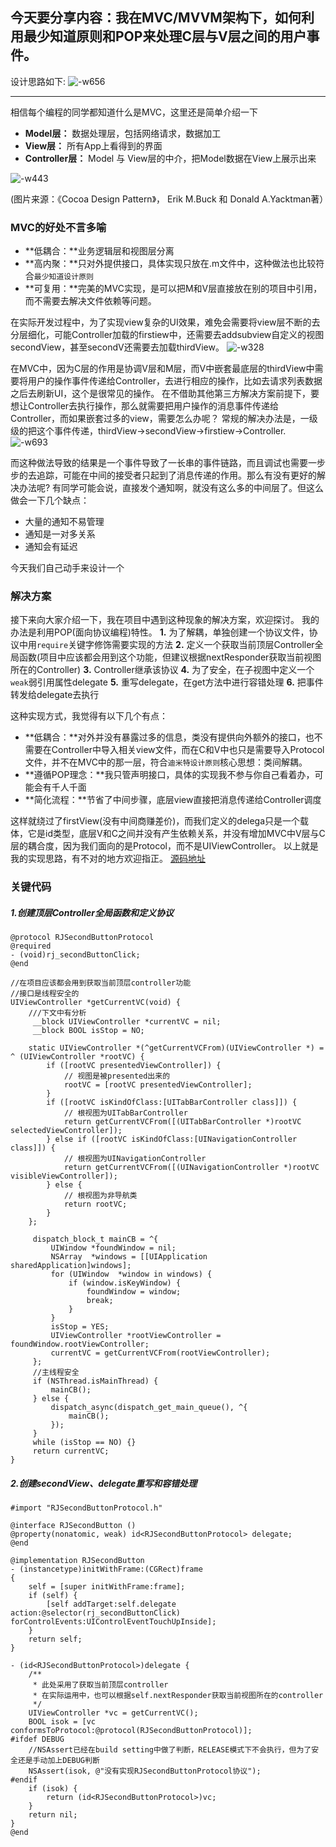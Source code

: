 ## 今天要分享内容：我在MVC/MVVM架构下，如何利用最少知道原则和POP来处理C层与V层之间的用户事件。
设计思路如下:
![-w656](https://github.com/jcexk/jcexk.github.io/blob/master/images/RJEventLinkDemo/16198072582547.jpg?raw=true)


-------

相信每个编程的同学都知道什么是MVC，这里还是简单介绍一下
* **Model层：** 数据处理层，包括网络请求，数据加工
* **View层：** 所有App上看得到的界面
* **Controller层：** Model 与 View层的中介，把Model数据在View上展示出来

![-w443](https://github.com/jcexk/jcexk.github.io/blob/master/images/RJEventLinkDemo/16197952923413.jpg?raw=true)

(图片来源：《Cocoa Design Pattern》， Erik M.Buck 和 Donald A.Yacktman著）
### MVC的好处不言多喻
* **低耦合：**业务逻辑层和视图层分离
* **高内聚：**只对外提供接口，具体实现只放在.m文件中，这种做法也比较符合`最少知道设计原则`
* **可复用：**完美的MVC实现，是可以把M和V层直接放在别的项目中引用，而不需要去解决文件依赖等问题。

在实际开发过程中，为了实现view复杂的UI效果，难免会需要将view层不断的去分层细化，可能Controller加载的firstiew中，还需要去addsubview自定义的视图secondView，甚至secondV还需要去加载thirdView。
![-w328](https://github.com/jcexk/jcexk.github.io/blob/master/images/RJEventLinkDemo/16198011118222.jpg?raw=true)

在MVC中，因为C层的作用是协调V层和M层，而V中嵌套最底层的thirdView中需要将用户的操作事件传递给Controller，去进行相应的操作，比如去请求列表数据之后去刷新UI，这个是很常见的操作。
在不借助其他第三方解决方案前提下，要想让Controller去执行操作，那么就需要把用户操作的消息事件传递给Controller，而如果嵌套过多的view，需要怎么办呢？
常规的解决办法是，一级级的把这个事件传递，thirdView->secondView->firstiew->Controller.
![-w693](https://github.com/jcexk/jcexk.github.io/blob/master/images/RJEventLinkDemo/16198070040060.jpg?raw=true)

而这种做法导致的结果是一个事件导致了一长串的事件链路，而且调试也需要一步步的去追踪，可能在中间的接受者只起到了消息传递的作用。那么有没有更好的解决办法呢?
有同学可能会说，直接发个通知啊，就没有这么多的中间层了。但这么做会一下几个缺点：
* 大量的通知不易管理
* 通知是一对多关系
* 通知会有延迟

今天我们自己动手来设计一个
### 解决方案
接下来向大家介绍一下，我在项目中遇到这种现象的解决方案，欢迎探讨。
我的办法是利用POP(面向协议编程)特性。
**1.**      为了解耦，单独创建一个协议文件，协议中用`require`关键字修饰需要实现的方法
**2.**      定义一个获取当前顶层Controller全局函数(项目中应该都会用到这个功能，但建议根据nextResponder获取当前视图所在的Controller)
**3.**      Controller继承该协议
**4.**      为了安全，在子视图中定义一个`weak`弱引用属性delegate
**5.**      重写delegate，在get方法中进行容错处理
**6.**      把事件转发给delegate去执行

这种实现方式，我觉得有以下几个有点：
* **低耦合：**对外并没有暴露过多的信息，类没有提供向外额外的接口，也不需要在Controller中导入相关view文件，而在C和V中也只是需要导入Protocol文件，并不在MVC中的那一层，符合`迪米特设计原则`核心思想：类间解耦。
* **遵循POP理念：**我只管声明接口，具体的实现我不参与你自己看着办，可能会有千人千面
* **简化流程：**节省了中间步骤，底层view直接把消息传递给Controller调度

这样就绕过了firstView(没有中间商赚差价)，而我们定义的delega只是一个载体，它是id<Protocol>类型，底层V和C之间并没有产生依赖关系，并没有增加MVC中V层与C层的耦合度，因为我们面向的是Protocol，而不是UIViewController。
以上就是我的实现思路，有不对的地方欢迎指正。
[源码地址](https://github.com/jcexk/RJEventLinkDemo)
### 关键代码
##### 1.创建顶层Controller全局函数和定义协议
```
@protocol RJSecondButtonProtocol
@required
- (void)rj_secondButtonClick;
@end

//在项目应该都会用到获取当前顶层controller功能
//接口是线程安全的
UIViewController *getCurrentVC(void) {
    ///下文中有分析
     __block UIViewController *currentVC = nil;
     __block BOOL isStop = NO;

    static UIViewController *(^getCurrentVCFrom)(UIViewController *) = ^ (UIViewController *rootVC) {
        if ([rootVC presentedViewController]) {
            // 视图是被presented出来的
            rootVC = [rootVC presentedViewController];
        }
        if ([rootVC isKindOfClass:[UITabBarController class]]) {
            // 根视图为UITabBarController
            return getCurrentVCFrom([(UITabBarController *)rootVC selectedViewController]);
        } else if ([rootVC isKindOfClass:[UINavigationController class]]) {
            // 根视图为UINavigationController
            return getCurrentVCFrom([(UINavigationController *)rootVC visibleViewController]);
        } else {
            // 根视图为非导航类
            return rootVC;
        }
    };
    
     dispatch_block_t mainCB = ^{
         UIWindow *foundWindow = nil;
         NSArray  *windows = [[UIApplication sharedApplication]windows];
         for (UIWindow  *window in windows) {
             if (window.isKeyWindow) {
                 foundWindow = window;
                 break;
             }
         }
         isStop = YES;
         UIViewController *rootViewController = foundWindow.rootViewController;
         currentVC = getCurrentVCFrom(rootViewController);
     };
     //主线程安全
     if (NSThread.isMainThread) {
         mainCB();
     } else {
         dispatch_async(dispatch_get_main_queue(), ^{
             mainCB();
         });
     }
     while (isStop == NO) {}
     return currentVC;
}
```
##### 2.创建secondView、delegate重写和容错处理
```
#import "RJSecondButtonProtocol.h"

@interface RJSecondButton ()
@property(nonatomic, weak) id<RJSecondButtonProtocol> delegate;
@end

@implementation RJSecondButton
- (instancetype)initWithFrame:(CGRect)frame
{
    self = [super initWithFrame:frame];
    if (self) {
        [self addTarget:self.delegate action:@selector(rj_secondButtonClick) forControlEvents:UIControlEventTouchUpInside];
    }
    return self;
}

- (id<RJSecondButtonProtocol>)delegate {
    /**
     * 此处采用了获取当前顶层controller
     * 在实际运用中，也可以根据self.nextResponder获取当前视图所在的controller
     */
    UIViewController *vc = getCurrentVC();
    BOOL isok = [vc conformsToProtocol:@protocol(RJSecondButtonProtocol)];
#ifdef DEBUG
    //NSAssert已经在build setting中做了判断，RELEASE模式下不会执行，但为了安全还是手动加上DEBUG判断
    NSAssert(isok, @"没有实现RJSecondButtonProtocol协议");
#endif
    if (isok) {
        return (id<RJSecondButtonProtocol>)vc;
    }
    return nil;
}
@end
```



